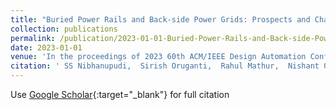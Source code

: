 ```yaml
---
title: "Buried Power Rails and Back-side Power Grids: Prospects and Challenges"
collection: publications
permalink: /publication/2023-01-01-Buried-Power-Rails-and-Back-side-Power-Grids-Prospects-and-Challenges
date: 2023-01-01
venue: 'In the proceedings of 2023 60th ACM/IEEE Design Automation Conference (DAC)'
citation: ' SS Nibhanupudi,  Sirish Oruganti,  Rahul Mathur,  Nishant Gupta,  Meizhi Wang,  Jaydeep Kulkarni, &quot;Buried Power Rails and Back-side Power Grids: Prospects and Challenges.&quot; In the proceedings of 2023 60th ACM/IEEE Design Automation Conference (DAC), 2023.'
---
```

Use [Google Scholar](https://scholar.google.com/scholar?q=Buried+Power+Rails+and+Back+side+Power+Grids:+Prospects+and+Challenges){:target="_blank"} for full citation